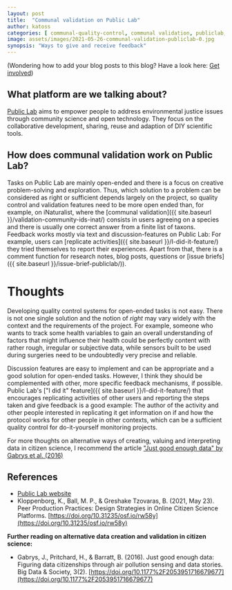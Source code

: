 ```yaml
---
layout: post
title:  "Communal validation on Public Lab"
author: katoss 
categories: [ communal-quality-control, communal validation, publiclab, environmental-monitoring, feedback, reuse ] 
image: assets/images/2021-05-26-communal-validation-publiclab-0.jpg
synopsis: "Ways to give and receive feedback"
---
```

<p class="text-muted small">(Wondering how to add your blog posts to this blog? Have a look here: <a href="{{site.baseurl}}/get-involved">Get involved</a>)</p>

## What platform are we talking about?

<a href="https://publiclab.org">Public Lab</a> aims to empower people to address environmental justice issues through community science and open technology. They focus on the collaborative development, sharing, reuse and adaption of DIY scientific tools.

## How does communal validation work on Public Lab?

Tasks on Public Lab are mainly open-ended and there is a focus on creative problem-solving and exploration. Thus, which solution to a problem can be considered as right or sufficient depends largely on the project, so quality control and validation features need to be more open ended than, for example, on iNaturalist, where the [communal validation]({{ site.baseurl }}/validation-community-ids-inat/) consists in users agreeing on a species and there is usually one correct answer from a finite list of taxons. Feedback works mostly via text and discussion-features on Public Lab: For example, users can [replicate activities]({{ site.baseurl }}/I-did-it-feature/) they tried themselves to report their experiences. Apart from that, there is a comment function for research notes, blog posts, questions or [issue briefs]({{ site.baseurl }}/issue-brief-publiclab/)).

# Thoughts

Developing quality control systems for open-ended tasks is not easy. There is not one single solution and the notion of _right_ may vary widely with the context and the requirements of the project. For example, someone who wants to track some health variables to gain an overall understanding of factors that might influence their health could be perfectly content with rather rough, irregular or subjective data, while sensors built to be used during surgeries need to be undoubtedly very precise and reliable. 

Discussion features are easy to implement and can be appropriate and a good solution for open-ended tasks. However, I think they should be complemented with other, more specific feedback mechanisms, if possible. Public Lab's ["I did it" feature]({{ site.baseurl }}/I-did-it-feature/) that encourages replicating activities of other users and reporting the steps taken and give feedback is a good example: The author of the activity and other people interested in replicating it get information on if and how the protocol works for other people in other contexts, which can be a sufficient quality control for do-it-yourself monitoring projects. 

For more thoughts on alternative ways of creating, valuing and interpreting data in citizen science, I recommend the article ["Just good enough data" by Gabrys et al. (2016)](https://journals.sagepub.com/doi/full/10.1177/2053951716679677)

## References

- [Public Lab website](https://www.publiclab.org/)
- Kloppenborg, K., Ball, M. P., & Greshake Tzovaras, B. (2021, May 23). Peer Production Practices: Design Strategies in Online Citizen Science Platforms. [https://doi.org/10.31235/osf.io/rw58y](https://doi.org/10.31235/osf.io/rw58y)

**Further reading on alternative data creation and validation in citizen science:**
- Gabrys, J., Pritchard, H., & Barratt, B. (2016). Just good enough data: Figuring data citizenships through air pollution sensing and data stories. Big Data & Society, 3(2). [https://doi.org/10.1177%2F2053951716679677](https://doi.org/10.1177%2F2053951716679677)

